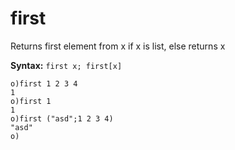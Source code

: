# first

Returns first element from x if x is list, else returns x

**Syntax:** ```first x; first[x]```

```o
o)first 1 2 3 4
1
o)first 1
1
o)first ("asd";1 2 3 4)
"asd"
o)
```
